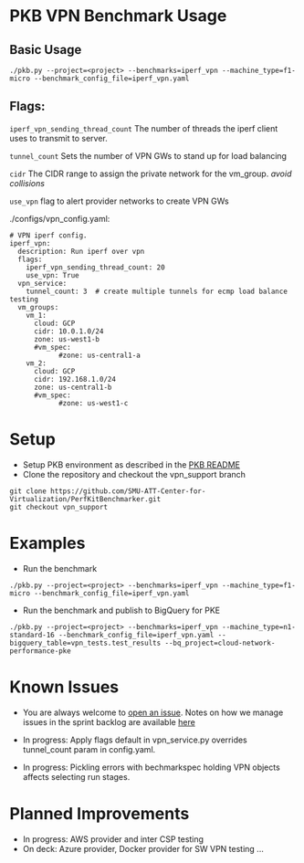 PKB VPN Benchmark Usage
==================
## Basic Usage
`./pkb.py --project=<project> --benchmarks=iperf_vpn --machine_type=f1-micro --benchmark_config_file=iperf_vpn.yaml`

## Flags:
`iperf_vpn_sending_thread_count` The number of threads the iperf client uses to 
transmit to server.

`tunnel_count` Sets the number of VPN GWs to stand up for load balancing

`cidr` The CIDR range to assign the private network for the vm_group. *avoid collisions*

`use_vpn` flag to alert provider networks to create VPN GWs 

./configs/vpn_config.yaml:
```
# VPN iperf config.
iperf_vpn:
  description: Run iperf over vpn 
  flags:
    iperf_vpn_sending_thread_count: 20
    use_vpn: True
  vpn_service:
    tunnel_count: 3  # create multiple tunnels for ecmp load balance testing
  vm_groups:
    vm_1:
      cloud: GCP
      cidr: 10.0.1.0/24
      zone: us-west1-b
      #vm_spec: 
            #zone: us-central1-a
    vm_2:
      cloud: GCP
      cidr: 192.168.1.0/24
      zone: us-central1-b
      #vm_spec:
            #zone: us-west1-c
```

Setup
=========
* Setup PKB environment as described in the [PKB README](https://github.com/SMU-ATT-Center-for-Virtualization/PerfKitBenchmarker)
* Clone the repository and checkout the vpn_support branch
```
git clone https://github.com/SMU-ATT-Center-for-Virtualization/PerfKitBenchmarker.git
git checkout vpn_support
``` 

Examples
=========

* Run the benchmark
```
./pkb.py --project=<project> --benchmarks=iperf_vpn --machine_type=f1-micro --benchmark_config_file=iperf_vpn.yaml
```

* Run the benchmark and publish to BigQuery for PKE
```
./pkb.py --project=<project> --benchmarks=iperf_vpn --machine_type=n1-standard-16 --benchmark_config_file=iperf_vpn.yaml --bigquery_table=vpn_tests.test_results --bq_project=cloud-network-performance-pke
```

Known Issues
============
* You are always welcome to [open an issue](https://github.com/SMU-ATT-Center-for-Virtualization/ADSS/issues). 
Notes on how we manage issues in the sprint backlog are available [here](https://drive.google.com/open?id=1ssIJUVsmWbBQHEzcsalebrFgjx-SwD1BLRi3e53pK_k)

* In progress: Apply flags default in vpn_service.py 
overrides tunnel_count param in config.yaml. 

* In progress: Pickling errors with bechmarkspec holding 
VPN objects affects selecting run stages. 


Planned Improvements
=======================
* In progress: AWS provider and inter CSP testing
* On deck: Azure provider, Docker provider for SW VPN testing
... 
